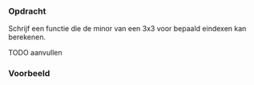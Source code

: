 ### Opdracht
Schrijf een functie die de minor van een 3x3 voor bepaald eindexen kan berekenen.

TODO aanvullen

### Voorbeeld




